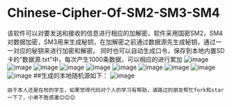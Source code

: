 # Chinese-Cipher-Of-SM2-SM3-SM4
该软件可以对要发送和接收的信息进行相应的加解密，软件采用国密SM2，SM4对数据加密，SM3用来生成秘钥，在加解密之前通过数据源先生成秘钥，通过一一对应的秘钥来进行加密和解密。
同时也可以自动生成口令，保存到本地内置SD卡的“数据源.txt”中，每次产生1000条数据，可以相应的进行累加
![image](https://github.com/SmartXiaoMing001/Chinese-Cipher-Of-SM2-SM3-SM4/raw/master/pictures/pic1.jpg)
![image](https://github.com/SmartXiaoMing001/Chinese-Cipher-Of-SM2-SM3-SM4/raw/master/pictures/pic2.jpg)
![image](https://github.com/SmartXiaoMing001/Chinese-Cipher-Of-SM2-SM3-SM4/raw/master/pictures/pic3.jpg)
![image](https://github.com/SmartXiaoMing001/Chinese-Cipher-Of-SM2-SM3-SM4/raw/master/pictures/pic4.jpg)
![image](https://github.com/SmartXiaoMing001/Chinese-Cipher-Of-SM2-SM3-SM4/raw/master/pictures/pic5.jpg)
![image](https://github.com/SmartXiaoMing001/Chinese-Cipher-Of-SM2-SM3-SM4/raw/master/pictures/pic6.jpg)
![image](https://github.com/SmartXiaoMing001/Chinese-Cipher-Of-SM2-SM3-SM4/raw/master/pictures/pic7.jpg)
![image](https://github.com/SmartXiaoMing001/Chinese-Cipher-Of-SM2-SM3-SM4/raw/master/pictures/pic8.jpg)
![image](https://github.com/SmartXiaoMing001/Chinese-Cipher-Of-SM2-SM3-SM4/raw/master/pictures/pic9.jpg)
![image](https://github.com/SmartXiaoMing001/Chinese-Cipher-Of-SM2-SM3-SM4/raw/master/pictures/pic10.jpg)
##生成的本地随机源如下：
![image](https://github.com/SmartXiaoMing001/Chinese-Cipher-Of-SM2-SM3-SM4/raw/master/pictures/pic11.jpg)

```
由于本人还是在校的学生，如果觉得代码对个人的学习有帮助，请路过的朋友帮忙fork和star一下了，小弟不胜感激😊😊😊
```
